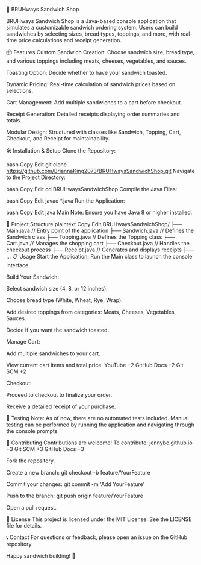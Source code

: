 🥪 BRUHways Sandwich Shop


BRUHways Sandwich Shop is a Java-based console application that simulates a customizable sandwich ordering system. Users can build sandwiches by selecting sizes, bread types, toppings, and more, with real-time price calculations and receipt generation.

📦 Features
Custom Sandwich Creation: Choose sandwich size, bread type, and various toppings including meats, cheeses, vegetables, and sauces.

Toasting Option: Decide whether to have your sandwich toasted.

Dynamic Pricing: Real-time calculation of sandwich prices based on selections.

Cart Management: Add multiple sandwiches to a cart before checkout.

Receipt Generation: Detailed receipts displaying order summaries and totals.

Modular Design: Structured with classes like Sandwich, Topping, Cart, Checkout, and Receipt for maintainability.

🛠️ Installation & Setup
Clone the Repository:

bash
Copy
Edit
git clone https://github.com/BriannaKing2073/BRUHwaysSandwichShop.git
Navigate to the Project Directory:

bash
Copy
Edit
cd BRUHwaysSandwichShop
Compile the Java Files:

bash
Copy
Edit
javac *.java
Run the Application:

bash
Copy
Edit
java Main
Note: Ensure you have Java 8 or higher installed.

📂 Project Structure
plaintext
Copy
Edit
BRUHwaysSandwichShop/
├── Main.java               // Entry point of the application
├── Sandwich.java           // Defines the Sandwich class
├── Topping.java            // Defines the Topping class
├── Cart.java               // Manages the shopping cart
├── Checkout.java           // Handles the checkout process
├── Receipt.java            // Generates and displays receipts
├── ...
📋 Usage
Start the Application: Run the Main class to launch the console interface.

Build Your Sandwich:

Select sandwich size (4, 8, or 12 inches).

Choose bread type (White, Wheat, Rye, Wrap).

Add desired toppings from categories: Meats, Cheeses, Vegetables, Sauces.

Decide if you want the sandwich toasted.

Manage Cart:

Add multiple sandwiches to your cart.

View current cart items and total price.
YouTube
+2
GitHub Docs
+2
Git SCM
+2

Checkout:

Proceed to checkout to finalize your order.

Receive a detailed receipt of your purchase.

🧪 Testing
Note: As of now, there are no automated tests included. Manual testing can be performed by running the application and navigating through the console prompts.

🤝 Contributing
Contributions are welcome! To contribute:
jennybc.github.io
+3
Git SCM
+3
GitHub Docs
+3

Fork the repository.

Create a new branch: git checkout -b feature/YourFeature

Commit your changes: git commit -m 'Add YourFeature'

Push to the branch: git push origin feature/YourFeature

Open a pull request.

📄 License
This project is licensed under the MIT License. See the LICENSE file for details.

📞 Contact
For questions or feedback, please open an issue on the GitHub repository.

Happy sandwich building! 🥪
